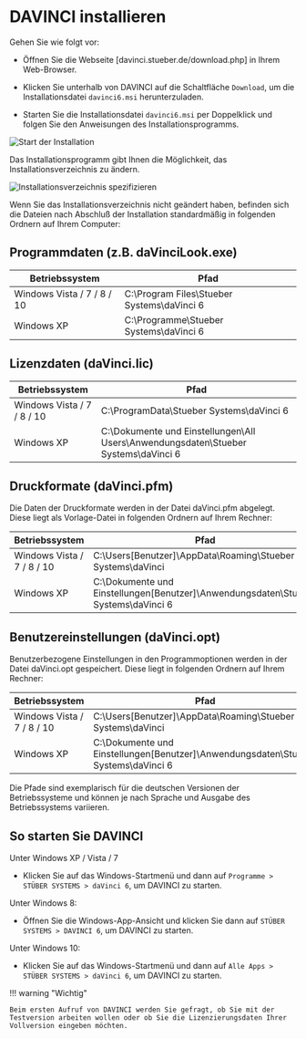 # DAVINCI installieren

Gehen Sie wie folgt vor:

* Öffnen Sie die Webseite [davinci.stueber.de/download.php] in Ihrem Web-Browser.

* Klicken Sie unterhalb von DAVINCI auf die Schaltfläche `Download`, um die Installationsdatei `davinci6.msi` herunterzuladen.

* Starten Sie die Installationsdatei ``davinci6.msi`` per Doppelklick und folgen Sie den Anweisungen des Installationsprogramms.

![Start der Installation](/assets/images/DAV.setup01.png)

Das Installationsprogramm gibt Ihnen die Möglichkeit, das Installationsverzeichnis zu ändern.

![Installationsverzeichnis spezifizieren](/assets/images/enter-folder.png)
  
Wenn Sie das Installationsverzeichnis nicht geändert haben, befinden sich die Dateien nach Abschluß der Installation standardmäßig in folgenden Ordnern auf Ihrem Computer:

## Programmdaten (z.B. daVinciLook.exe)

Betriebssystem             | Pfad
-------------------------- | -------------
Windows Vista / 7 / 8 / 10 | C:\Program Files\Stueber Systems\daVinci 6
Windows XP                 | C:\Programme\Stueber Systems\daVinci 6

## Lizenzdaten (daVinci.lic)

Betriebssystem             | Pfad
-------------------------- | -------------
Windows Vista / 7 / 8 / 10 | C:\ProgramData\Stueber Systems\daVinci 6
Windows XP                 | C:\Dokumente und Einstellungen\All Users\Anwendungsdaten\Stueber Systems\daVinci 6

## Druckformate (daVinci.pfm)

Die Daten der Druckformate werden in der Datei daVinci.pfm abgelegt. Diese liegt als Vorlage-Datei in folgenden Ordnern auf Ihrem Rechner:

Betriebssystem             | Pfad
-------------------------- | -------------
Windows Vista / 7 / 8 / 10 | C:\Users\[Benutzer]\AppData\Roaming\Stueber Systems\daVinci
Windows XP                 | C:\Dokumente und Einstellungen\[Benutzer]\Anwendungsdaten\Stueber Systems\daVinci 6

## Benutzereinstellungen (daVinci.opt)

Benutzerbezogene Einstellungen in den Programmoptionen werden in der Datei daVinci.opt gespeichert. Diese liegt in folgenden Ordnern auf Ihrem Rechner:

Betriebssystem             | Pfad
-------------------------- | -------------
Windows Vista / 7 / 8 / 10 | C:\Users\[Benutzer]\AppData\Roaming\Stueber Systems\daVinci
Windows XP                 | C:\Dokumente und Einstellungen\[Benutzer]\Anwendungsdaten\Stueber Systems\daVinci 6

Die Pfade sind exemplarisch für die deutschen Versionen der Betriebssysteme und können je nach Sprache und Ausgabe des Betriebssystems variieren.

## So starten Sie DAVINCI

Unter Windows XP / Vista / 7

* Klicken Sie auf das Windows-Startmenü und dann auf `Programme > STÜBER SYSTEMS > daVinci 6`, um DAVINCI zu starten.

Unter Windows 8:

* Öffnen Sie die Windows-App-Ansicht und klicken Sie dann auf `STÜBER SYSTEMS > DAVINCI 6`, um DAVINCI zu starten.

Unter Windows 10:

* Klicken Sie auf das Windows-Startmenü und dann auf `Alle Apps > STÜBER SYSTEMS > daVinci 6`, um DAVINCI zu starten.

!!! warning "Wichtig"

    Beim ersten Aufruf von DAVINCI werden Sie gefragt, ob Sie mit der Testversion arbeiten wollen oder ob Sie die Lizenzierungsdaten Ihrer Vollversion eingeben möchten.

